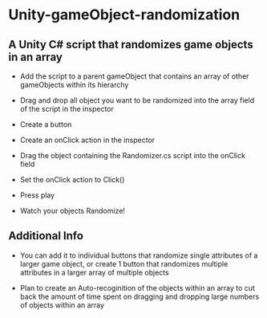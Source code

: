 # Unity-gameObject-randomization
 ## A Unity C# script that randomizes game objects in an array
 
 - Add the script to a parent gameObject that contains an array of other gameObjects within its hierarchy
 
 - Drag and drop all object you want to be randomized into the array field of the script in the inspector
 
 - Create a button

 - Create an onClick action in the inspector
 
 - Drag the object containing the Randomizer.cs script into the onClick field
 
 - Set the onClick action to Click() 
 
 - Press play
 
 - Watch your objects Randomize!
 
 ## Additional Info
 
 - You can add it to individual buttons that randomize single attributes of a larger game object, or create 1 button that randomizes multiple attributes in a larger array of multiple objects
 
 - Plan to create an Auto-recoginition of the objects within an array to cut back the amount of time spent on dragging and dropping large numbers of objects within an array

